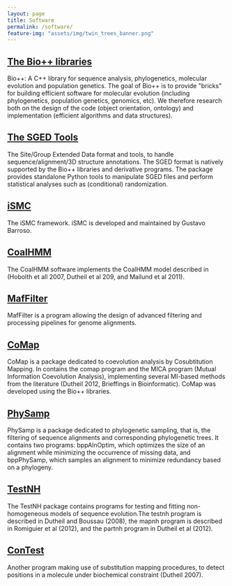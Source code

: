 ```yaml
---
layout: page
title: Software
permalink: /software/
feature-img: "assets/img/twin_trees_banner.png"
---
```



## <a href="https://biopp.github.io/">The Bio++ libraries</a>

Bio++: A C++ library for sequence analysis, phylogenetics, molecular evolution and population genetics.
The goal of Bio++ is to provide "bricks" for building efficient software for molecular evolution (including phylogenetics, population genetics, genomics, etc). We therefore research both on the design of the code (object orientation, ontology) and implementation (efficient algorithms and data structures).

## <a href="https://jydu.github.io/sgedtools">The SGED Tools</a>

The Site/Group Extended Data format and tools, to handle sequence/alignment/3D structure annotations.
The SGED format is natively supported by the Bio++ libraries and derivative programs.
The package provides standalone Python tools to manipulate SGED files and perform statistical analyses such as (conditional) randomization.

## <a href="https://github.com/gvbarroso/ismc">iSMC</a>

The iSMC framework. iSMC is developed and maintained by Gustavo Barroso.

## <a href="https://github.com/jydu/coalhmm">CoalHMM</a>

The CoalHMM software implements the CoalHMM model described in (Hobolth et all 2007, Dutheil et al 209, and Mailund et al 2011).

## <a href="https://jydu.github.io/maffilter/">MafFilter</a>

MafFilter is a program allowing the design of advanced filtering and processing pipelines for genome alignments.

## <a href="https://jydu.github.io/comap/">CoMap</a>

CoMap is a package dedicated to coevolution analysis by Cosubtitution Mapping. In contains the comap program and the MICA program (Mutual Information Coevolution Analysis), implementing several MI-based methods from the literature (Dutheil 2012, Brieffings in Bioinformatic). CoMap was developed using the Bio++ libraries.

## <a href="https://jydu.github.io/physamp/">PhySamp</a>

PhySamp is a package dedicated to phylogenetic sampling, that is, the filtering of sequence alignments and corresponding phylogenetic trees. It contains two programs: bppAlnOptim, which optimizes the size of an alignment while minimizing the occurrence of missing data, and bppPhySamp, which samples an alignment to minimize redundancy based on a phylogeny.

## <a href="https://github.com/biopp/testnh">TestNH</a>

The TestNH package contains programs for testing and fitting non-homogeneous models of sequence evolution.The testnh program is described in Dutheil and Boussau (2008), the mapnh program is described in Romiguier et al (2012), and the partnh program in Dutheil et al (2012).

## <a href="https://github.com/jydu/contest">ConTest</a>

Another program making use of substitution mapping procedures, to detect positions in a molecule under biochemical constraint (Dutheil 2007).

